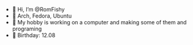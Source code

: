 - 👋 Hi, I’m @RomFishy
- 🐧 Arch, Fedora, Ubuntu
- 👾 My hobby is working on a computer and making some of them and programing 
- 🎂 Birthday: 12.08


<!---
RomFishy/RomFishy is a ✨ special ✨ repository because its `README.md` (this file) appears on your GitHub profile.
You can click the Preview link to take a look at your changes.
--->
